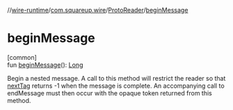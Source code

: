//[wire-runtime](../../../index.md)/[com.squareup.wire](../index.md)/[ProtoReader](index.md)/[beginMessage](begin-message.md)

# beginMessage

[common]\
fun [beginMessage](begin-message.md)(): [Long](https://kotlinlang.org/api/latest/jvm/stdlib/kotlin/-long/index.html)

Begin a nested message. A call to this method will restrict the reader so that [nextTag](next-tag.md) returns -1 when the message is complete. An accompanying call to endMessage must then occur with the opaque token returned from this method.

